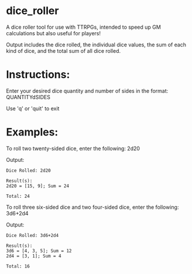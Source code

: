 # dice_roller
A dice roller tool for use with TTRPGs, intended to speed up GM calculations but also useful for players!

Output includes the dice rolled, the individual dice values, the sum of each kind of dice, and the total sum of all dice rolled.

# Instructions:
Enter your desired dice quantity and number of sides in the format: QUANTITYdSIDES

Use 'q' or 'quit' to exit
  
# Examples:
To roll two twenty-sided dice, enter the following: 2d20

Output:

    Dice Rolled: 2d20

    Result(s):
    2d20 = [15, 9]; Sum = 24

    Total: 24

To roll three six-sided dice and two four-sided dice, enter the following: 3d6+2d4

Output:

    Dice Rolled: 3d6+2d4

    Result(s):
    3d6 = [4, 3, 5]; Sum = 12
    2d4 = [3, 1]; Sum = 4

    Total: 16